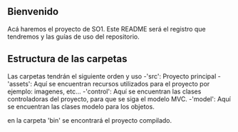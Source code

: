 ## Bienvenido

Acá haremos el proyecto de SO1.
Este README será el registro que tendremos y las guías de uso del repositorio.

## Estructura de las carpetas

Las carpetas tendrán el siguiente orden y uso
-'src': Proyecto principal
    -'assets': Aquí se encuentran recursos utilizados para el proyecto por ejemplo: imagenes, etc...
    -'control': Aquí se encuentran las clases controladoras del proyecto, para que se siga el modelo MVC.
    -'model': Aquí se encuentran las clases modelo para los objetos.

en la carpeta 'bin' se encontrará el proyecto compilado.
